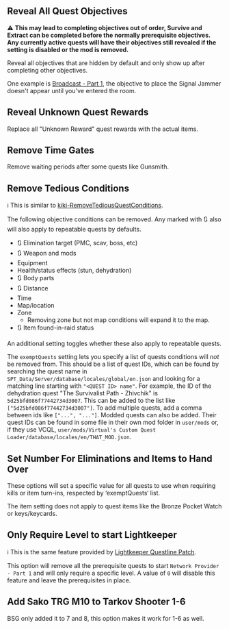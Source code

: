 ## Reveal All Quest Objectives

⚠️ **This may lead to completing objectives out of order, Survive and Extract can be completed before the normally prerequisite objectives. Any currently active quests will have their objectives still revealed if the setting is disabled or the mod is removed.**

Reveal all objectives that are hidden by default and only show up after completing other objectives.

One example is [Broadcast - Part 1](https://escapefromtarkov.fandom.com/wiki/Broadcast_-_Part_1), the objective to place the Signal Jammer doesn't appear until you've entered the room.

## Reveal Unknown Quest Rewards

Replace all "Unknown Reward" quest rewards with the actual items.

## Remove Time Gates

Remove waiting periods after some quests like Gunsmith.

## Remove Tedious Conditions

ℹ️ This is similar to [kiki-RemoveTediousQuestConditions](https://forge.sp-tarkov.com/mod/336/kiki-removetediousquestconditions).

The following objective conditions can be removed.
Any marked with 🔃 also will also apply to repeatable quests by defaults.

- 🔃 Elimination target (PMC, scav, boss, etc)
- 🔃 Weapon and mods
- Equipment
- Health/status effects (stun, dehydration)
- 🔃 Body parts
- 🔃 Distance
- Time
- Map/location
- Zone
  - Removing zone but not map conditions will expand it to the map.
- 🔃 Item found-in-raid status

An additional setting toggles whether these also apply to repeatable quests.

The `exemptQuests` setting lets you specify a list of quests conditions will *not* be removed from. This should be a list of quest IDs, which can be found by searching the quest name in `SPT_Data/Server/database/locales/global/en.json` and looking for a matching line starting with `"<QUEST ID> name"`. For example, the ID of the dehydration quest "The Survivalist Path - Zhivchik" is `5d25bfd086f77442734d3007`. This can be added to the list like `["5d25bfd086f77442734d3007"]`. To add multiple quests, add a comma between ids like `["...", "..."]`.
Modded quests can also be added. Their quest IDs can be found in some file in their own mod folder in `user/mods` or, if they use VCQL, `user/mods/Virtual's Custom Quest Loader/database/locales/en/THAT_MOD.json`.

## Set Number For Eliminations and Items to Hand Over

These options will set a specific value for all quests to use when requiring kills or item turn-ins, respected by ‘exemptQuests‘ list.

The item setting does not apply to quest items like the Bronze Pocket Watch or keys/keycards.

## Only Require Level to start Lightkeeper

ℹ️ This is the same feature provided by [Lightkeeper Questline Patch](https://forge.sp-tarkov.com/mod/1521/lightkeeper-questline-patch).

This option will remove all the prerequisite quests to start `Network Provider - Part 1` and will only require a specific level. A value of `0` will disable this feature and leave the prerequisites in place.

## Add Sako TRG M10 to Tarkov Shooter 1-6

BSG only added it to 7 and 8, this option makes it work for 1-6 as well.
